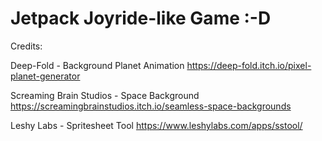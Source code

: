 # Jetpack Joyride-like Game :-D

Credits:

Deep-Fold - Background Planet Animation
https://deep-fold.itch.io/pixel-planet-generator

Screaming Brain Studios - Space Background
https://screamingbrainstudios.itch.io/seamless-space-backgrounds

Leshy Labs - Spritesheet Tool
https://www.leshylabs.com/apps/sstool/